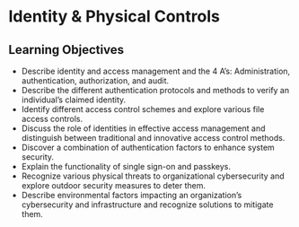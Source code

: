 # Identity & Physical Controls

## Learning Objectives
- Describe identity and access management and the 4 A’s: Administration, authentication, authorization, and audit.
- Describe the different authentication protocols and methods to verify an individual’s claimed identity.
- Identify different access control schemes and explore various file access controls.
- Discuss the role of identities in effective access management and distinguish between traditional and innovative access control methods.
- Discover a combination of authentication factors to enhance system security.
- Explain the functionality of single sign-on and passkeys.
- Recognize various physical threats to organizational cybersecurity and explore outdoor security measures to deter them.
- Describe environmental factors impacting an organization’s cybersecurity and infrastructure and recognize solutions to mitigate them.
